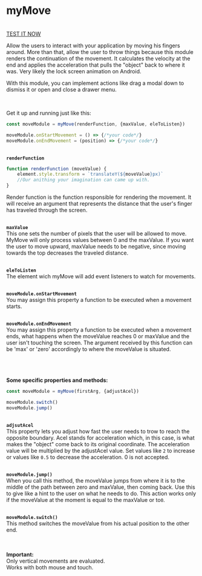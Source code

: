 # myMove

<br/>[TEST IT NOW](https://nathanaelreges.github.io/myMove)


Allow the users to interact with your application by moving his fingers around.  More than that, allow the user to throw things because this module renders the continuation of the movement. It calculates the velocity at the end and applies the acceleration that pulls the "object" back to where it was. Very likely the lock screen animation on Android. 

With this module, you can implement actions like drag a modal down to dismiss it or open and close a drawer menu.

<br/>

Get it up and running just like this:
```javascript
const moveModule = myMove(renderFunction, {maxValue, eleToListen})

moveModule.onStartMovement = () => {/*your code*/}
moveModule.onEndMovement = (position) => {/*your code*/}
```
<br/>**`renderFunction`**  
```javascript
function renderFunction (moveValue) {
	element.style.transform = `translateY(${moveValue}px)`
	//Our anithing your imagination can came up with.
}
```
Render function is the function responsible for rendering the movement. It will receive an argument that represents the distance that the user's finger has traveled through the screen.

<br/>**`maxValue`**  
This one sets the number of pixels that the user will be allowed to move. MyMove will only process values between 0 and the maxValue. If you want the user to move upward, maxValue needs to be negative, since moving towards the top decreases the traveled distance. 

<br/>**`eleToListen`**  
The element wich myMove will add event listeners to watch for movements. 

<br/>**`moveModule.onStartMovement`**  
You may assign this property a function to be executed when a movement starts. 


<br/>**`moveModule.onEndMovement`**  
You may assign this property a function to be executed when a movement ends, what happens when the moveValue reaches 0 or maxValue and the user isn't touching the screen. The argument received by this function can be 'max' or 'zero' accordingly to where the moveValue is situated. 

<br/><br/><br/>**Some specific properties and methods:**
```javascript
const moveModule = myMove(firstArg, {adjustAcel})

moveModule.switch()
moveModule.jump()
```


<br/>**`adjsutAcel`**  
This property lets you adjust how fast the user needs to trow to reach the opposite boundary. Acel stands for acceleration which, in this case, is what makes the "object" come back to its original coordinate. The acceleration value will be multiplied by the adjustAcel value. Set values like `2` to increase or values like `0.5` to decrease the acceleration. 0 is not accepted.

<br/>**`moveModule.jump()`**  
When you call this method, the moveValue jumps from where it is to the middle of the path between zero and maxValue, then coming back. Use this to give like a hint to the user on what he needs to do.  This action works only if the moveValue at the moment is equal to the maxValue or to`0`.

<br/>**`moveModule.switch()`**  
This method switches the moveValue from his actual position to the other end.

<br/><br/>**Important:**  
Only vertical movements are evaluated.  
Works with both mouse and touch.

